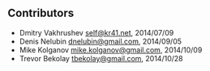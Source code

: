 Contributors
------------

*   Dmitry Vakhrushev <self@kr41.net>, 2014/07/09
*   Denis Nelubin <dnelubin@gmail.com>, 2014/09/05
*   Mike Kolganov <mike.kolganov@gmail.com>, 2014/10/09
*   Trevor Bekolay <tbekolay@gmail.com>, 2014/10/28
